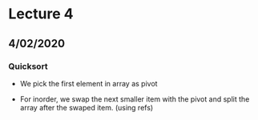 # Lecture 4
## 4/02/2020
### Quicksort
- We pick the first element in array as pivot

- For inorder, we swap the next smaller item with the pivot and split the array after the swaped item. (using refs)
